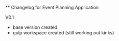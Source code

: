 ** Changelog for Event Planning Application

V0.1
- base version created.
- gulp workspace created (still working out kinks)
